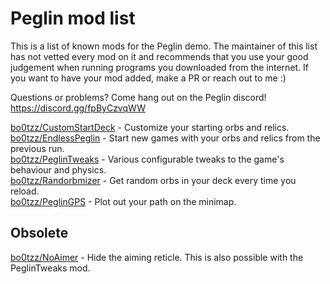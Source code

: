 # Peglin mod list

This is a list of known mods for the Peglin demo. The maintainer of this list has not vetted every mod on it and recommends that you use your good judgement
when running programs you downloaded from the internet. If you want to have your mod added, make a PR or reach out to me :)

Questions or problems? Come hang out on the Peglin discord! https://discord.gg/fpByCzvqWW

[bo0tzz/CustomStartDeck](https://github.com/bo0tzz/CustomStartDeck) - Customize your starting orbs and relics.  
[bo0tzz/EndlessPeglin](https://github.com/bo0tzz/EndlessPeglin) - Start new games with your orbs and relics from the previous run.  
[bo0tzz/PeglinTweaks](https://github.com/bo0tzz/PeglinTweaks) - Various configurable tweaks to the game's behaviour and physics.  
[bo0tzz/Randorbmizer](https://github.com/bo0tzz/Randorbmizer) - Get random orbs in your deck every time you reload.  
[bo0tzz/PeglinGPS](https://github.com/bo0tzz/PeglinGPS) - Plot out your path on the minimap.


## Obsolete

[bo0tzz/NoAimer](https://github.com/bo0tzz/NoAimer) - Hide the aiming reticle. This is also possible with the PeglinTweaks mod.
